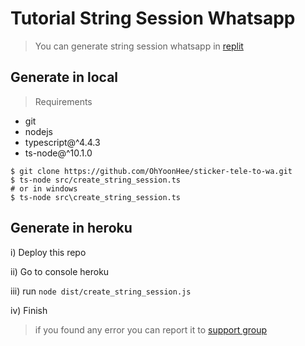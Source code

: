 # Tutorial String Session Whatsapp

> You can generate string session whatsapp in [replit](https://replit.com/@gumball-waterson/Session-WA-Generator)

## Generate in local
> Requirements
* git
* nodejs
* typescript@^4.4.3
* ts-node@^10.1.0

```shell
$ git clone https://github.com/OhYoonHee/sticker-tele-to-wa.git
$ ts-node src/create_string_session.ts
# or in windows
$ ts-node src\create_string_session.ts
```

## Generate in heroku
i) Deploy this repo

ii) Go to console heroku

iii) run `node dist/create_string_session.js`

iv) Finish

> if you found any error you can report it to [support group](https://t.me/TarianaBicara)